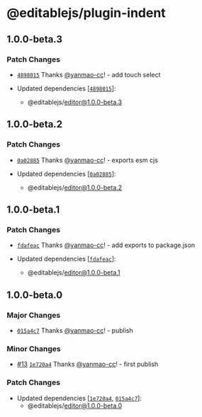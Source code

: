 # @editablejs/plugin-indent

## 1.0.0-beta.3

### Patch Changes

- [`4898015`](https://github.com/editablejs/editable/commit/489801580e1679b098f898625a9b28e7ec112332) Thanks [@yanmao-cc](https://github.com/yanmao-cc)! - add touch select

- Updated dependencies [[`4898015`](https://github.com/editablejs/editable/commit/489801580e1679b098f898625a9b28e7ec112332)]:
  - @editablejs/editor@1.0.0-beta.3

## 1.0.0-beta.2

### Patch Changes

- [`0a02885`](https://github.com/editablejs/editable/commit/0a028851cee60fe7ff97a9b109138b3f5fba2db7) Thanks [@yanmao-cc](https://github.com/yanmao-cc)! - exports esm cjs

- Updated dependencies [[`0a02885`](https://github.com/editablejs/editable/commit/0a028851cee60fe7ff97a9b109138b3f5fba2db7)]:
  - @editablejs/editor@1.0.0-beta.2

## 1.0.0-beta.1

### Patch Changes

- [`fdafeac`](https://github.com/editablejs/editable/commit/fdafeacb8da94a19fd5b74dab621add727b8d1fd) Thanks [@yanmao-cc](https://github.com/yanmao-cc)! - add exports to package.json

- Updated dependencies [[`fdafeac`](https://github.com/editablejs/editable/commit/fdafeacb8da94a19fd5b74dab621add727b8d1fd)]:
  - @editablejs/editor@1.0.0-beta.1

## 1.0.0-beta.0

### Major Changes

- [`015a4c7`](https://github.com/editablejs/editable/commit/015a4c788896d238bb67b09d117675a442e28903) Thanks [@yanmao-cc](https://github.com/yanmao-cc)! - publish

### Minor Changes

- [#13](https://github.com/editablejs/editable/pull/13) [`1e720a4`](https://github.com/editablejs/editable/commit/1e720a42cdffe82a5003df522c8021f431ba6674) Thanks [@yanmao-cc](https://github.com/yanmao-cc)! - first publish

### Patch Changes

- Updated dependencies [[`1e720a4`](https://github.com/editablejs/editable/commit/1e720a42cdffe82a5003df522c8021f431ba6674), [`015a4c7`](https://github.com/editablejs/editable/commit/015a4c788896d238bb67b09d117675a442e28903)]:
  - @editablejs/editor@1.0.0-beta.0

